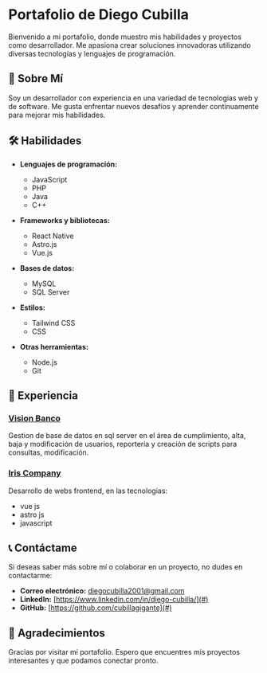 # Portafolio de Diego Cubilla

Bienvenido a mi portafolio, donde muestro mis habilidades y proyectos como desarrollador. Me apasiona crear soluciones innovadoras utilizando diversas tecnologías y lenguajes de programación.

## 🌟 Sobre Mí

Soy un desarrollador con experiencia en una variedad de tecnologías web y de software. Me gusta enfrentar nuevos desafíos y aprender continuamente para mejorar mis habilidades.

## 🛠️ Habilidades

- **Lenguajes de programación:**
  - JavaScript
  - PHP
  - Java
  - C++

- **Frameworks y bibliotecas:**
  - React Native
  - Astro.js
  - Vue.js

- **Bases de datos:**
  - MySQL
  - SQL Server

- **Estilos:**
  - Tailwind CSS
  - CSS

- **Otras herramientas:**
  - Node.js
  - Git

## 🚀 Experiencia

### [Vision Banco](#)
Gestion de base de datos en sql server en el área de cumplimiento, alta, baja y modificación de usuarios, reporteria y creación de scripts para consultas, modificación.

### [Iris Company](#)
Desarrollo de webs frontend, en las tecnologias: 
 - vue js
 - astro js
 - javascript

## 📞 Contáctame

Si deseas saber más sobre mí o colaborar en un proyecto, no dudes en contactarme:

- **Correo electrónico:** diegocubilla2001@gmail.com
- **LinkedIn:** [https://www.linkedin.com/in/diego-cubilla/](#)
- **GitHub:** [https://github.com/cubillagigante](#)

## 🎉 Agradecimientos

Gracias por visitar mi portafolio. Espero que encuentres mis proyectos interesantes y que podamos conectar pronto.

